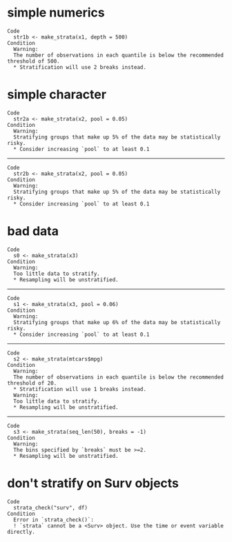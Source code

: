 # simple numerics

    Code
      str1b <- make_strata(x1, depth = 500)
    Condition
      Warning:
      The number of observations in each quantile is below the recommended threshold of 500.
      * Stratification will use 2 breaks instead.

# simple character

    Code
      str2a <- make_strata(x2, pool = 0.05)
    Condition
      Warning:
      Stratifying groups that make up 5% of the data may be statistically risky.
      * Consider increasing `pool` to at least 0.1

---

    Code
      str2b <- make_strata(x2, pool = 0.05)
    Condition
      Warning:
      Stratifying groups that make up 5% of the data may be statistically risky.
      * Consider increasing `pool` to at least 0.1

# bad data

    Code
      s0 <- make_strata(x3)
    Condition
      Warning:
      Too little data to stratify.
      * Resampling will be unstratified.

---

    Code
      s1 <- make_strata(x3, pool = 0.06)
    Condition
      Warning:
      Stratifying groups that make up 6% of the data may be statistically risky.
      * Consider increasing `pool` to at least 0.1

---

    Code
      s2 <- make_strata(mtcars$mpg)
    Condition
      Warning:
      The number of observations in each quantile is below the recommended threshold of 20.
      * Stratification will use 1 breaks instead.
      Warning:
      Too little data to stratify.
      * Resampling will be unstratified.

---

    Code
      s3 <- make_strata(seq_len(50), breaks = -1)
    Condition
      Warning:
      The bins specified by `breaks` must be >=2.
      * Resampling will be unstratified.

# don't stratify on Surv objects

    Code
      strata_check("surv", df)
    Condition
      Error in `strata_check()`:
      ! `strata` cannot be a <Surv> object. Use the time or event variable directly.


